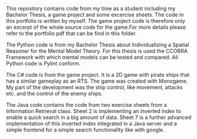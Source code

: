 This repository contains code from my time as a student including my Bachelor Thesis, a game project and some excercise sheets. The code in this portfolio is written by myself. The game project code is therefore only an excerpt of the whole source code for the game.For more details please refer to the portfolio pdf that can be find in this folder.

The Python code is from my Bachelor Thesis about Individualizing a Spatial Reasoner for the Mental Model Theory.
For this thesis is used the CCOBRA Framework with which mental models can be tested and compared. All Python code
is Pylint conform.

The C# code is from the game project. It is a 2D game with pirate ships that has a similar gameplay as an RTS.
The game was created with Monogame. My part of the development was the ship control, like movement, attacks etc. and the control of the enemy ships. 

The Java code contains the code from two exercise sheets from a Information Retrieval class. Sheet 2 is implementing an inverted index to enable a quick search in a big amount of data. Sheet 7 is a further advanced implementation of this inverted index integrated in a Java server and a simple frontend for a simple search functionality like with google.


